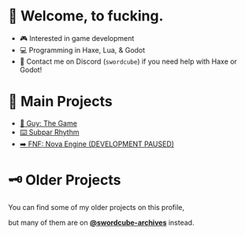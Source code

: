 # 👋 Welcome, to fucking.
- 🎮 Interested in game development
- 💻 Programming in Haxe, Lua, & Godot
- 🤝 Contact me on Discord (`swordcube`) if you need help with Haxe or Godot!

# 📢 Main Projects
- [👨 Guy: The Game](https://github.com/swordcube/stick-guy-the-game)
- [⌨️ Subpar Rhythm](https://github.com/swordcube/SubparRhythm)
- [➡️ FNF: Nova Engine (DEVELOPMENT PAUSED)](https://github.com/swordcube/NovaEngine-Godot-FNF)

# 🗝 Older Projects
You can find some of my older projects on this profile,

but many of them are on **[@swordcube-archives](https://github.com/swordcube-archives)** instead.

